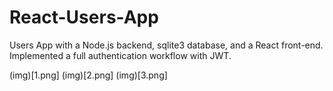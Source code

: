# React-Users-App
Users App with a Node.js backend, sqlite3 database, and a React front-end. Implemented a full authentication workflow with JWT. 

(img)[1.png]
(img)[2.png]
(img)[3.png]

